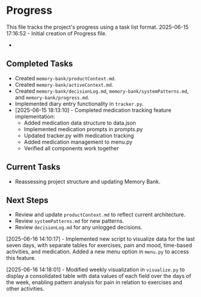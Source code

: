 # Progress

This file tracks the project's progress using a task list format.
2025-06-15 17:16:52 - Initial creation of Progress file.

*

## Completed Tasks

*   Created `memory-bank/productContext.md`.
*   Created `memory-bank/activeContext.md`.
*   Created `memory-bank/decisionLog.md`, `memory-bank/systemPatterns.md`, and `memory-bank/progress.md`.
*   Implemented diary entry functionality in `tracker.py`.
*   [2025-06-15 18:13:10] - Completed medication tracking feature implementation:
    - Added medication data structure to data.json
    - Implemented medication prompts in prompts.py
    - Updated tracker.py with medication tracking
    - Added medication management to menu.py
    - Verified all components work together

## Current Tasks

*   Reassessing project structure and updating Memory Bank.

## Next Steps

*   Review and update `productContext.md` to reflect current architecture.
*   Review `systemPatterns.md` for new patterns.
*   Review `decisionLog.md` for any unlogged decisions.

[2025-06-16 14:10:17] - Implemented new script to visualize data for the last seven days, with separate tables for exercises, pain and mood, time-based activities, and medication. Added a new menu option in `menu.py` to access this feature.

[2025-06-16 14:18:01] - Modified weekly visualization in `visualize.py` to display a consolidated table with data values of each field over the days of the week, enabling pattern analysis for pain in relation to exercises and other activities.
